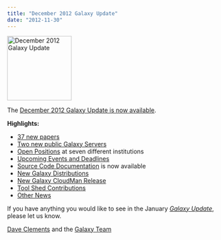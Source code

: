```yaml
---
title: "December 2012 Galaxy Update"
date: "2012-11-30"
---
```

<div class='right'><a href='/src/galaxy-updates/2012-12/index.md'><img src="/src/images/logos/GalaxyUpdate200.png" alt="December 2012 Galaxy Update" width=150 /></a></div>

The [December 2012 Galaxy Update is now available](/src/galaxy-updates/2012-12/index.md). 

**Highlights:**

* [37 new papers](/src/galaxy-updates/2012-12/index.md#new-papers)
* [Two new public Galaxy Servers](/src/galaxy-updates/2012-12/index.md#new-public-galaxy-servers)
* [Open Positions](/src/galaxy-updates/2012-12/index.md#whos-hiring) at seven different institutions
* [Upcoming Events and Deadlines](/src/galaxy-updates/2012-12/index.md#upcoming-events-and-deadlines)
* [Source Code Documentation](/src/galaxy-updates/2012-12/index.md#source-code-documentation) is now available
* [New Galaxy Distributions](/src/galaxy-updates/2012-12/index.md#new-galaxy-distributions)
* [New Galaxy CloudMan Release](/src/galaxy-updates/2012-12/index.md#new-galaxy-cloudman-release)
* [Tool Shed Contributions](/src/galaxy-updates/2012-12/index.md#toolshed-contributions)
* [Other News](/src/galaxy-updates/2012-12/index.md#other-news)

If you have anything you would like to see in the January *[Galaxy Update](/src/galaxy-updates/index.md)*, please let us know.

[Dave Clements](/people/dave-clements/) and the [Galaxy Team](/src/galaxy-team/)

